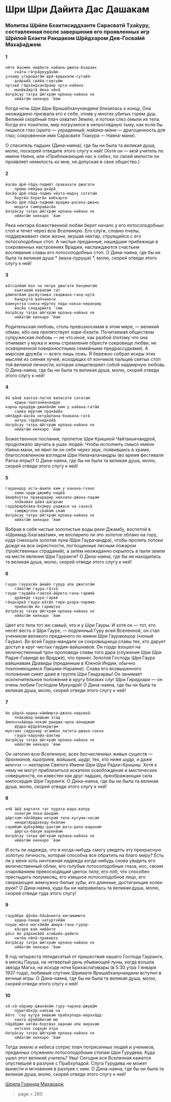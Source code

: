 # Шри Шри Дайита Дас Дашакам

### Молитва Ш́рӣле Бхактисиддханте Сарасватӣ Т̣ха̄куру, составленная после завершения его проявленных игр Ш́рӣлой Бхакти Ракш̣аком Ш́рӣдхаром Дев-Госва̄мӣ Маха̄ра̄джем

#### 1

    нӣте йасмин ниш́а̄нте найана-джала-бхараих̣
        сна̄та-га̄тра̄рвуда̄на̄м̇
    уччаир уткрош́ата̄м̇ ш́рӣ-вр̣ш̣акапи-сутайа̄-
        дхӣрайа̄ свӣйа-гош̣т̣хӣм
    пр̣тхвӣ га̄д̣ха̄ндхака̄раир хр̣та-найана-
        ман̣ӣва̄вр̣та̄ йена хӣна̄
    йатра̄сау татра ш́ӣгхрам̇ кр̣пан̣а-найана хе 
        нӣйата̄м̇ кин̇каро ’йам

Когда ночь Шри Шри Вришабханунандини близилась к концу, Она неожиданно призвала его к себе, отняв у многих убитых горем душ. Великий скорбный плач охватил Землю, и потоки слез омыли их тела. Когда его похитили, мир погрузился в непроглядную тьму, как если бы лишился глаз (*хрита* — украденный; *найана-мани* — драгоценность для глаз; сокровенное имя Сарасвати Тхакура — Наяна-мани).

О спаситель падших (Дина-наяна), где бы ни была та великая душа, молю, поскорей отведите этого слугу к ней! (Хотя он — мой учитель по имени Наяна, или «Приближающий нас к себе», по своей милости он проявляет немилость ко мне, не допуская в свое общество.)

#### 2

    йасйа ш́рӣ-па̄да-падма̄т правахати джагати 
        према-пӣйӯш̣а-дха̄ра̄
    йасйа ш́рӣ-па̄да-падма-чйута-мадху сататам̇ 
        бхр̣тйа-бхр̣н̇га̄н вибхарти
    йасйа ш́рӣ-па̄да-падмам̇ враджа-расика-джано 
        модате сампраш́асйа
    йатра̄сау татра ш́ӣгхрам̇ кр̣пан̣а-найана хе 
        нӣйата̄м̇ кин̇каро ’йам

Река нектара божественной любви берет начало у его лотосоподобных стоп и течет через всю Вселенную. Его слуги, словно пчелы, поддерживают свои жизни, вкушая нектар, струящийся с его лотосоподобных стоп. А чистые преданные, нашедшие прибежище в сокровенных настроениях Враджи, наслаждаются счастьем воспевания славы его лотосоподобных стоп. О Дина-наяна, где бы ни была та великая душа * (маха-пуруша) *, молю, скорей отведи этого слугу к ней!

#### 3

    ва̄тсалйам̇ йач ча питро джагати бахуматам̇ 
        каитавам̇ кевалам̇ тат
    да̄мпатйам̇ дасйутаива сваджана-ган̣а-кр̣та̄ 
        бандхута̄ ван̃чанети
    ваикун̣т̣ха-снеха-мӯртех̣ пада-накха-киран̣аир 
        йасйа сандарш́ито ’сми
    йатра̄сау татра ш́ӣгхрам̇ кр̣пан̣а-найана хе 
        нӣйата̄м̇ кин̇каро ’йам

Родительская любовь, столь превозносимая в этом мире, — великий обман, ибо она препятствует *хари-бхакти*. Почитаемая обществом супружеская любовь — не что иное, как разбой (потому что она отнимает у мужа и жены стремление обрести сокровище любви, не оскверненной поверхностными семейными предрассудками). А мирская дружба — всего лишь ложь. Я бережно собрал искры этих мыслей из сияния лучей, исходящих от кончиков пальцев святых стоп той великой личности, которая олицетворяет собой надмирную любовь. О Дина-наяна, где бы ни была та великая душа, молю, скорей отведи этого слугу к ней!

#### 4

    йа̄ ва̄н̣ӣ кан̣т̣ха-лагна̄ виласати сататам̇ 
        кр̣ш̣н̣а-чаитанйачандре
    карн̣а-крод̣а̄дж-джана̄на̄м̇ ким у найана-гата̄м̇ 
        саива мӯртим̇ прака̄ш́йа
    нӣла̄дрӣ-ш́асйа нетра̄рпан̣а-бхавана-гата̄ 
        нетра-та̄ра̄бхидхейа̄
    йатра̄сау татра ш́ӣгхрам̇ кр̣пан̣а-найана хе 
        нӣйата̄м̇ кин̇каро ’йам

Божественное послание, пропетое Шри Кришной Чайтаньячандрой, продолжало звучать в ушах людей. Чтобы исполнить смысл имени Наяна-мани, не явил ли он себя через звук, появившись в храме, благословленном взглядом Шри Нилачалачандры (во время фестиваля Ратха-ятры)? О Дина-наяна, где бы ни была та великая душа, молю, скорей отведи этого слугу к ней!

#### 5

    гаурендор аста-ш́аиле ким у канака-гхано 
        хема-хр̣дж-джамбу-надйа̄
    а̄вирбхӯтах̣ праварш̣аир никхила-джана-падам̇ 
        пла̄вайан да̄ва-дагдхам
    гаура̄вирбха̄ва-бхӯмау раджаси ча сахаса̄ 
        сам̇джугопа свайам̇ свам̇
    йатра̄сау татра ш́ӣгхрам̇ кр̣пан̣а-найана хе 
        нӣйата̄м̇ кин̇каро ’йам

Вобрав в себя чистые золотистые воды реки Джамбу, воспетой в «Шримад-Бхагаватам», не воспарило ли это золотое облако на гору, куда снизошла золотая луна (Шри Гаурачандра), чтобы пролить потоки дождя на все окрестности, поглощенные лесным пожаром (тройственных страданий), а затем неожиданно скрылось в пыли земли на месте явления Шри Гауранги? О Дина-наяна, где бы ни находилась та великая душа, молю, скорей отведи этого слугу к ней!

#### 6

    гауро гаурасйа ш́иш̣йо гурур апи джагата̄м̇ 
        га̄йата̄м̇ гаура-га̄тха̄
    гауд̣е гауд̣ӣйа-гош̣т̣хй-а̄ш́рита-ган̣а-гарима̄ 
        дра̄вид̣е гаура-гарвӣ
    га̄ндхарва̄ гаура-ва̄т̣йо гири-дхара-парама-
        прейаса̄м̇ йо гариш̣т̣хо
    йатра̄сау татра ш́ӣгхрам̇ кр̣пан̣а-найана хе 
        нӣйата̄м̇ кин̇каро ’йам

Цвет его тела тот же самый, что и у Шри Гауры. И хотя он — тот, кто несет весть о Шри Гауре, — подлинный Гуру всей Вселенной, он стал учеником великого преданного по имени Шри Гауракишор («юный Гаура»). Во всей Гаура-мандале он сокровищница славы тех, кто дарует доступ в круг чистых гаудия-вайшнавов. Он гордо взошел на величественный трон проповеди славы того дара (служения Шри Шри Радхе-Говинде во Врадже), что принес Золотой Господь Шри Гаура вайшнавам Дравиды (преданным в Южной Индии, обычно поклоняющимся Лакшми-Нараяне). Слава его возвышенного положения сияет даже в группе Шри Гандхарвы! Он занимает исключительное положение в кругу близких слуг Шри Гиридхари — он очень любим Господом Мукундой! О Дина-наяна, где бы ни была та великая душа, молю, скорей отведи этого слугу к ней!

#### 7

    йо ра̄дха̄-кр̣ш̣н̣а-на̄ма̄мр̣та-джала-нидхина̄-
        пла̄вайад-виш́вам этад
    а̄млеччха̄ш́еш̣а-локам̇ двиджа-нр̣па-ван̣иджам̇ 
        ш́ӯдра-ш́ӯдра̄пакр̣ш̣т̣ам
    муктаих̣ сиддхаир агамйах̣ патита-джана-сакхо 
        гаура-ка̄рун̣йа-ш́актир
    йатра̄сау татра ш́ӣгхрам̇ кр̣пан̣а-найана хе 
        нӣйата̄м̇ кин̇каро ’йам

Он затопил всю Вселенную, всех бесчисленных живых существ — *брахманов, кшатриев, вайшьев, шудр*, тех, кто ниже *шудр*, и даже *млеччх* — нектаром Святого Имени Шри Шри Радхи-Кришны. Хотя к нему не могут приблизиться искатели освобождения и мистических совершенств, он известен как друг падших, преображающая сила милосердия Шри Гауранги. О Дина-наяна, где бы ни была та великая душа, молю, скорей отведи этого слугу к ней!

#### 8

    апй а̄ш́а̄ вартате тат пурат̣а-вара-вапур 
        локитум̇ лока-ш́андам̇
    дӣргхам̇ нӣла̄бджа-нетрам̇ тила-кусума-насам̇ 
        ниндита̄рддхенду-бха̄лам
    саумйам̇ ш́убхра̄м̇ш́у-дантам̇ ш́ата-дала-ваданам̇ 
        дӣргха-ба̄хум̇ варен̣йам̇
    йатра̄сау татра ш́ӣгхрам̇ кр̣пан̣а-найана хе 
        нӣйата̄м̇ кин̇каро ’йам

И есть ли надежда, что я когда-нибудь смогу увидеть эту прекрасную золотую личность, которая способна все обратить на благо миру? Есть ли у меня хоть ничтожная надежда когда-нибудь снова увидеть его величественный облик, его голубые лотосоподобные глаза, нос, своим очарованием превосходящий цветок *тила*, его лоб, что способен пристыдить полумесяц, его изящное лотосоподобное лицо, его сверкающие жемчужно-белые зубы, его длинные, достигающие колен руки? О Дина-наяна, куда бы ни направилась та великая душа, молю, скорей отведи туда этого слугу!

#### 9

    гаура̄бде ш́ӯнйа-ба̄н̣а̄нвита-нигамамите 
        кр̣ш̣н̣а-пакш̣е чатуртхйа̄м̇
    пауш̣е ма̄се магха̄йа̄м амара-ган̣а-гурор-
        ва̄саре ваи ниш́а̄нте
    да̄со йо ра̄дхика̄йа̄ атиш́айа-дайито 
        нитйа-лӣла̄-правиш̣т̣о
    йатра̄сау татра ш́ӣгхрам̇ кр̣пан̣а-найана хе 
        нӣйата̄м̇ кин̇каро ’йам

В год четыреста пятидесятый от пришествия нашего Господа Гауранги, в месяц Пауша, на четвертый день убывающей луны, когда взошла звезда Магха, на исходе ночи Брихаспативары (в 5:30 утра 1 января 1937 года), любимый спутник Шримати Вришабханунандини вступил в вечные игры. О Дина-наяна, где бы ни была та великая душа, молю, скорей отведи этого слугу к ней!

#### 10

    ха̄-ха̄-ка̄раир-джана̄на̄м̇ гуру-чаран̣а-джуш̣а̄м̇ 
        пӯрита̄бхӯр-набхаш́ ча
    йа̄то ’сау кутра виш́вам̇ прабхупада-вираха̄дд-
        ханта ш́ӯнйа̄йитам̇ ме
    па̄да̄бдже нитйа-бхр̣тйах̣ кш̣ан̣ам апи вирахам̇ 
        нотсахе сод̣хум атра
    йатра̄сау татра ш́ӣгхрам̇ кр̣пан̣а-найана хе 
        нӣйата̄м̇ кин̇каро ’йам

Тогда землю и небеса сотряс плач потрясенных людей и учеников, преданных служению лотосоподобным стопам Шри Гурудева. Куда ушел этот великий учитель? Увы! Сегодня вся Вселенная кажется опустевшей в разлуке с Прабхупадой. Слуга Гурудева не может вынести и мгновения в разлуке с ним. О Дина-наяна, где бы ни была та великая душа, молю, скорей отведи этого слугу к ней!


[Шрила Говинда Махарадж](https://soundcloud.com/huron/04-sri-dayita-das-dasakam)


> page = 260